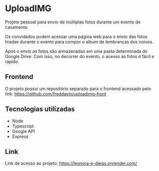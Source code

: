 # UploadIMG

Projeto pessoal para envio de múltiplas fotos durante um evento de casamento.

Os convidados podem acessar uma página web para o envio das fotos tiradas durante o evento para compor o album de lembranças dos noivos.

Após o envio as fotos são armazenadas em uma pasta determinada do Google Drive. Com isso, no decorrer do evento, o acesso as fotos é fácil e rápido.

## Frontend

O projeto possui um repositório separado para o frontend acessado pelo link: https://github.com/freddavin/uploadimg-front

## Tecnologias utilizadas

- Node
- Typescript
- Google API
- Express

## Link

Link de acesso ao projeto: https://leonora-e-diego.onrender.com/
